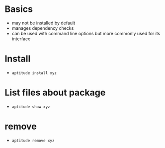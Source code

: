 # Basics
- may not be installed by default
- manages dependency checks
- can be used with command line options but more commonly used for its interface

# Install
- `aptitude install xyz`

# List files about package
- `aptitude show xyz`

# remove
- `aptitude remove xyz`
